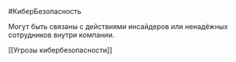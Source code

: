 #КиберБезопасность 

Могут быть связаны с действиями инсайдеров или ненадёжных сотрудников внутри компании.

[[Угрозы кибербезопасности]]